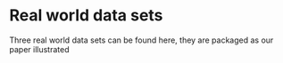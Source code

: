 # Real world data sets

Three real world data sets can be found here, they are packaged as our paper illustrated



